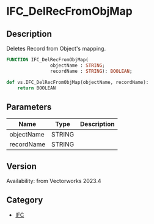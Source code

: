 # IFC_DelRecFromObjMap

## Description
Deletes Record from Object's mapping.

```pascal
FUNCTION IFC_DelRecFromObjMap(
				objectName : STRING;
				recordName : STRING): BOOLEAN;
```

```python
def vs.IFC_DelRecFromObjMap(objectName, recordName):
    return BOOLEAN
```

## Parameters
|Name|Type|Description|
|---|---|---|
|objectName|STRING|   |
|recordName|STRING|   |

## Version
Availability: from Vectorworks 2023.4

## Category
* [IFC](../Categories/IFC.md)
